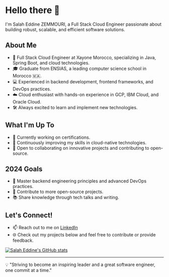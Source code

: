 # Hello there 👋

I'm Salah Eddine ZEMMOURI, a Full Stack Cloud Engineer passionate about building robust, scalable, and efficient software solutions.

## About Me

- 🚀 Full Stack Cloud Engineer at Xayone Morocco, specializing in Java, Spring Boot, and cloud technologies.
- 🎓 Graduate from ENSIAS, a leading computer science school in Morocco 🇲🇦.
- 💻 Experienced in backend development, frontend frameworks, and DevOps practices.
- ☁️ Cloud enthusiast with hands-on experience in GCP, IBM Cloud, and Oracle Cloud.
- 🛠️ Always excited to learn and implement new technologies.

## What I'm Up To

- 🔭 Currently working on certifications.
- 🌱 Continuously improving my skills in cloud-native technologies.
- 👯 Open to collaborating on innovative projects and contributing to open-source.

## 2024 Goals

- 🎯 Master backend engineering principles and advanced DevOps practices.
- 🚀 Contribute to more open-source projects.
- 📚 Share knowledge through tech talks and writing.

## Let's Connect!

- 📫 Reach out to me on [LinkedIn](https://www.linkedin.com/in/salaheddine-zemmouri/)
- 🌐 Check out my projects below and feel free to contribute or provide feedback.

[![Salah Eddine's GitHub stats](https://github-readme-stats.vercel.app/api?username=salaheddine-zemmouri&count_private=true&theme=buefy&hide=prs,issues&&show_icons=true)](https://github.com/anuraghazra/github-readme-stats)

---

💡 "Striving to become an inspiring leader and a great software engineer, one commit at a time."
